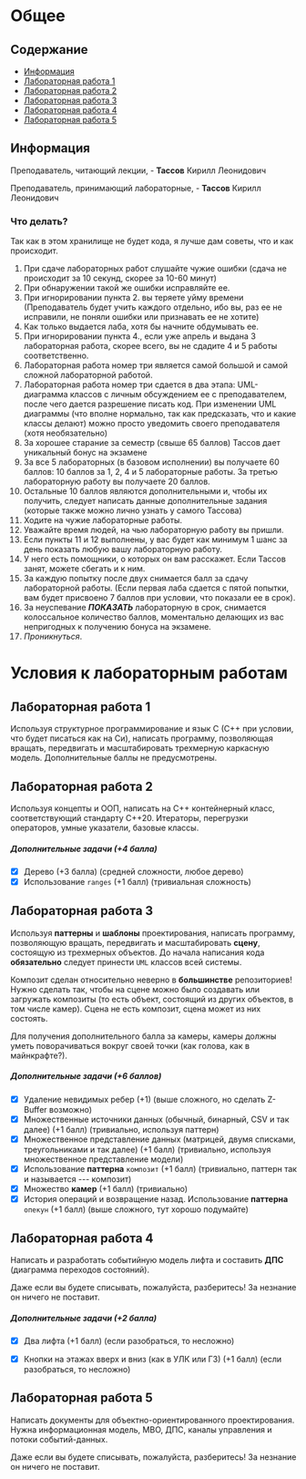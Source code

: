 # Общее

## Содержание

- [Информация](#info)
- [Лабораторная работа 1](#lab1)
- [Лабораторная работа 2](#lab2)
- [Лабораторная работа 3](#lab3)
- [Лабораторная работа 4](#lab4)
- [Лабораторная работа 5](#lab5)


## Информация <a name="info"></a>

Преподаватель, читающий лекции, - **Тассов** Кирилл Леонидович

Преподаватель, принимающий лабораторные, - **Тассов** Кирилл Леонидович

### Что делать?
Так как в этом хранилище не будет кода, я лучше дам советы, что и как происходит.
1. При сдаче лабораторных работ слушайте чужие ошибки (сдача не происходит за 10 секунд, скорее за 10-60 минут)
2. При обнаружении такой же ошибки исправляйте ее.
3. При игнорировании пункта 2. вы теряете уйму времени (Преподаватель будет учить каждого отдельно, ибо вы, раз ее не исправили, не поняли ошибки или признавать ее не хотите)
4. Как только выдается лаба, хотя бы начните обдумывать ее.
5. При игнорировании пункта 4., если уже апрель и выдана 3 лабораторная работа, скорее всего, вы не сдадите 4 и 5 работы соответственно.
6. Лабораторная работа номер три является самой большой и самой сложной лабораторной работой.
7. Лабораторная работа номер три сдается в два этапа: UML-диаграмма классов с личным обсуждением ее с преподавателем, после чего дается разрешение писать код. При изменении UML диаграммы (что вполне нормально, так как предсказать, что и какие классы делают) можно просто уведомить своего преподавателя (хотя необязательно)
8. За хорошее старание за семестр (свыше 65 баллов) Тассов дает уникальный бонус на экзамене
9. За все 5 лабораторных (в базовом исполнении) вы получаете 60 баллов: 10 баллов за 1, 2, 4 и 5 лабораторные работы. За третью лабораторную работу вы получаете 20 баллов.
10. Остальные 10 баллов являются дополнительными и, чтобы их получить, следует написать данные дополнительные задания (которые также можно лично узнать у самого Тассова)
11. Ходите на чужие лабораторные работы.
12. Уважайте время людей, на чью лабораторную работу вы пришли.
13. Если пункты 11 и 12 выполнены, у вас будет как минимум 1 шанс за день показать любую вашу лабораторную работу.
14. У него есть помощники, о которых он вам расскажет. Если Тассов занят, можете сбегать и к ним.
15. За каждую попытку после двух снимается балл за сдачу лабораторной работы. (Если первая лаба сдается с пятой попытки, вам будет присвоено 7 баллов при условии, что показали ее в срок).
16. За неуспевание ***ПОКАЗАТЬ*** лабораторную в срок, снимается колоссальное количество баллов, моментально делающих из вас непригодных к получению бонуса на экзамене.
17. _Проникнуться_.

# Условия к лабораторным работам

## Лабораторная работа 1 <a name="lab1"></a>
Используя структурное программирование и язык С (С++ при условии, что будет писаться как на Си), написать программу, позволяющая вращать, передвигать и масштабировать трехмерную каркасную модель. Дополнительные баллы не предусмотрены.

## Лабораторная работа 2 <a name="lab2"></a>
Используя концепты и ООП, написать на С++ контейнерный класс, соответствующий стандарту С++20. Итераторы, перегрузки операторов, умные указатели, базовые классы.

##### Дополнительные задачи (+4 балла)
- [x] Дерево (+3 балла) (средней сложности, любое дерево)
- [x] Использование `ranges` (+1 балл) (тривиальная сложность)

## Лабораторная работа 3 <a name="lab3"></a>
Используя **паттерны** и **шаблоны** проектирования, написать программу, позволяющую вращать, передвигать и масштабировать **сцену**, состоящую из трехмерных объектов. До начала написания кода **обязательно** следует принести `UML` классов всей системы.

Композит сделан относительно неверно в **большинстве** репозиториев! Нужно сделать так, чтобы на сцене можно было создавать или загружать композиты (то есть объект, состоящий из других объектов, в том числе камер). Сцена не есть композит, сцена может из них состоять.

Для получения дополнительного балла за камеры, камеры должны уметь поворачиваться вокруг своей точки (как голова, как в майнкрафте?).

##### Дополнительные задачи (+6 баллов)
- [x] Удаление невидимых ребер (+1) (выше сложного, но сделать Z-Buffer возможно)
- [x] Множественные источники данных (обычный, бинарный, CSV и так далее) (+1 балл) (тривиально, используя паттерн)
- [x] Множественное представление данных (матрицей, двумя списками, треугольниками и так далее) (+1 балл) (тривиально, используя множественное представление модели)
- [x] Использование **паттерна** `композит` (+1 балл) (тривиально, паттерн так и называется --- композит)
- [x] Множество **камер** (+1 балл) (тривиально)
- [x] История операций и возвращение назад. Использование **паттерна** `опекун` (+1 балл) (выше сложного, тут хорошо подумайте)

## Лабораторная работа 4 <a name="lab4"></a>
Написать и разработать событийную модель лифта и составить **ДПС** (диаграмма переходов состояний).

Даже если вы будете списывать, пожалуйста, разберитесь! За незнание он ничего не поставит.
##### Дополнительные задачи (+2 балла)
- [x] Два лифта (+1 балл) (если разобраться, то несложно)
- [x] Кнопки на этажах вверх и вниз (как в УЛК или ГЗ) (+1 балл) (если разобраться, то несложно)


## Лабораторная работа 5 <a name="lab5"></a>
Написать документы для объектно-ориентированного проектирования. Нужна информационная модель, МВО, ДПС, каналы управления и потоки событий-данных.

Даже если вы будете списывать, пожалуйста, разберитесь! За незнание он ничего не поставит.
